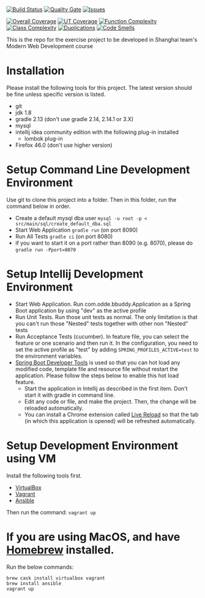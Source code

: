 [![Build Status](https://travis-ci.org/bbuddies/bbuddy20161122.svg?branch=bbuddy20161122)](https://travis-ci.org/bbuddies/bbuddy20161122) [![Quality Gate](https://sonarqube.com/api/badges/gate?key=bbuddies:bbuddy20161122)](https://sonarqube.com/dashboard?id=bbuddies%3Abbuddy20161122) [![Issues](https://img.shields.io/sonar/http/sonarqube.com/bbuddies:bbuddy20161122/violations.svg)](https://sonarqube.com/component_issues/index?id=bbuddies%3Abbuddy20161122#resolved=false)

[![Overall Coverage](https://img.shields.io/sonar/http/sonarqube.com/bbuddies:bbuddy20161122/overall_coverage.svg)](https://sonarqube.com/component_measures/domain/Coverage?id=bbuddies%3Abbuddy20161122) [![UT Coverage](https://img.shields.io/sonar/http/sonarqube.com/bbuddies:bbuddy20161122/coverage.svg)](https://sonarqube.com/component_measures/domain/Coverage?id=bbuddies%3Abbuddy20161122) [![Function Complexity](https://img.shields.io/sonar/http/sonarqube.com/bbuddies:bbuddy20161122/function_complexity.svg)](https://sonarqube.com/component_measures/domain/Complexity?id=bbuddies%3Abbuddy20161122) [![Class Complexity](https://img.shields.io/sonar/http/sonarqube.com/bbuddies:bbuddy20161122/class_complexity.svg)](https://sonarqube.com/component_measures/domain/Complexity?id=bbuddies%3Abbuddy20161122) [![Duplications](https://img.shields.io/sonar/http/sonarqube.com/bbuddies:bbuddy20161122/duplicated_blocks.svg)](https://sonarqube.com/component_measures/domain/Duplications?id=bbuddies%3Abbuddy20161122) [![Code Smells](https://img.shields.io/sonar/http/sonarqube.com/bbuddies:bbuddy20161122/code_smells.svg)](https://sonarqube.com/component_measures/domain/Maintainability?id=bbuddies%3Abbuddy20161122)

This is the repo for the exercise project to be developed in Shanghai team's Modern Web Development course

# Installation
Please install the following tools for this project. The latest version should be fine unless specific version is listed.

* git
* jdk 1.8
* gradle 2.13 (don't use gradle 2.14, 2.14.1 or 3.X)
* mysql
* intellij idea community edition with the following plug-in installed
    * lombok plug-in
* Firefox 46.0 (don't use higher version)

# Setup Command Line Development Environment
Use git to clone this project into a folder. Then in this folder, run the command below in order.

* Create a default mysql dba user `mysql -u root -p < src/main/sql/create_default_dba.sql`
* Start Web Application `gradle run` (on port 8090)
* Run All Tests `gradle ci` (on port 8080)
* if you want to start it on a port rather than 8090 (e.g. 8070), please do `gradle run -Pport=8070`

# Setup Intellij Development Environment

* Start Web Application. Run com.odde.bbuddy.Application as a Spring Boot application by using "dev" as the active profile
* Run Unit Tests. Run those unit tests as normal. The only limitation is that you can't run those "Nested" tests together with other non "Nested" tests
* Run Acceptance Tests (cucumber). In feature file, you can select the feature or one scenario and then run it. In the configuration, you need to set the active profile as "test" by adding `SPRING_PROFILES_ACTIVE=test` to the environment variables.
* [Spring Boot Developer Tools](http://docs.spring.io/spring-boot/docs/current/reference/html/using-boot-devtools.html) is used so that you can hot load any modified code, template file and resource file without restart the application. Please follow the steps below to enable this hot load feature.
    * Start the application in Intellij as described in the first item. Don't start it with gradle in command line.
    * Edit any code or file, and make the project. Then, the change will be reloaded automatically.
    * You can install a Chrome extension called [Live Reload](https://chrome.google.com/webstore/detail/livereload/jnihajbhpnppcggbcgedagnkighmdlei?hl=en) so that the tab (in which this application is opened) will be refreshed automatically.

# Setup Development Environment using VM
Install the following tools first.

* [VirtualBox](https://www.virtualbox.org/)
* [Vagrant](https://www.vagrantup.com)
* [Ansible](https://www.ansible.com/)

Then run the command: `vagrant up`

# If you are using MacOS, and have [Homebrew](http://brew.sh/) installed.
Run the below commands:

    brew cask install virtualbox vagrant
    brew install ansible
    vagrant up

